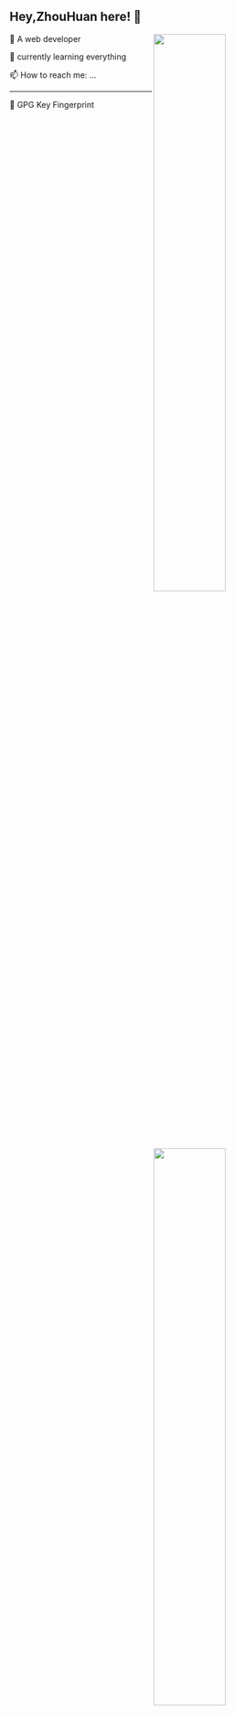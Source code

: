 ## Hey,ZhouHuan here! 👋

<img align="right" width="50%" src="https://github-readme-stats.vercel.app/api?username=zhouhuan327&show_icons=true&title_color=fff&icon_color=79ff97&text_color=9f9f9f&bg_color=151515">

🔭 A web developer

🌱 currently learning everything

📫 How to reach me: ...

---

🔑 GPG Key Fingerprint

<img align="right" width="50%" src="https://github-readme-stats.vercel.app/api/top-langs/?username=zhouhuan327&layout=compact&show_icons=true&title_color=fff&icon_color=79ff97&text_color=9f9f9f&bg_color=151515">
